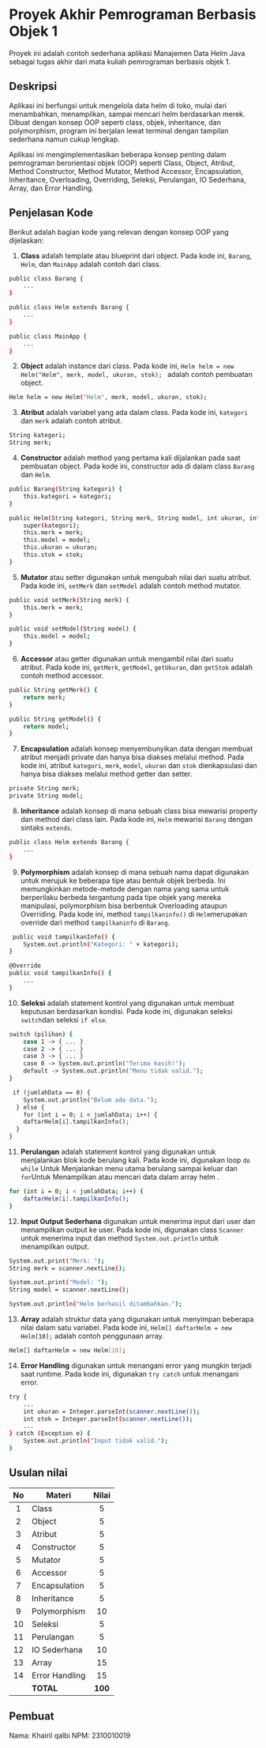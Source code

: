 # Proyek Akhir Pemrograman Berbasis Objek 1

Proyek ini adalah contoh sederhana aplikasi Manajemen Data Helm  Java sebagai tugas akhir dari mata kuliah pemrograman berbasis objek 1.

## Deskripsi

Aplikasi ini berfungsi untuk mengelola data helm di toko, mulai dari menambahkan, menampilkan, sampai mencari helm berdasarkan merek. Dibuat dengan konsep OOP seperti class, objek, inheritance, dan polymorphism, program ini berjalan lewat terminal dengan tampilan sederhana namun cukup lengkap.

Aplikasi ini mengimplementasikan beberapa konsep penting dalam pemrograman berorientasi objek (OOP) seperti Class, Object, Atribut, Method Constructor, Method Mutator, Method Accessor, Encapsulation, Inheritance, Overloading, Overriding, Seleksi, Perulangan, IO Sederhana, Array, dan Error Handling.

## Penjelasan Kode

Berikut adalah bagian kode yang relevan dengan konsep OOP yang dijelaskan:

1. **Class** adalah template atau blueprint dari object. Pada kode ini, `Barang`, `Helm`, dan `MainApp` adalah contoh dari class.

```bash
public class Barang {
    ...
}

public class Helm extends Barang {
    ...
}

public class MainApp {
    ...
}
```

2. **Object** adalah instance dari class. Pada kode ini, `Helm helm = new Helm("Helm", merk, model, ukuran, stok);
` adalah contoh pembuatan object.

```bash
Helm helm = new Helm("Helm", merk, model, ukuran, stok);
```

3. **Atribut** adalah variabel yang ada dalam class. Pada kode ini, `kategori` dan `merk` adalah contoh atribut.

```bash
String kategori;
String merk;
```

4. **Constructor** adalah method yang pertama kali dijalankan pada saat pembuatan object. Pada kode ini, constructor ada di dalam class `Barang` dan `Helm`.

```bash
public Barang(String kategori) {
    this.kategori = kategori;
}

public Helm(String kategori, String merk, String model, int ukuran, int stok) {
    super(kategori); 
    this.merk = merk;
    this.model = model;
    this.ukuran = ukuran;
    this.stok = stok;
}
```

5. **Mutator** atau setter digunakan untuk mengubah nilai dari suatu atribut. Pada kode ini, `setMerk` dan `setModel` adalah contoh method mutator.

```bash
public void setMerk(String merk) {
    this.merk = merk;
}

public void setModel(String model) {
    this.model = model;
}
```

6. **Accessor** atau getter digunakan untuk mengambil nilai dari suatu atribut. Pada kode ini, `getMerk`, `getModel`, `getUkuran`, dan `getStok` adalah contoh method accessor.

```bash
public String getMerk() {
    return merk;
}

public String getModel() {
    return model;
}
```

7. **Encapsulation** adalah konsep menyembunyikan data dengan membuat atribut menjadi private dan hanya bisa diakses melalui method. Pada kode ini, atribut `kategori`, `merk`, `model`, `ukuran` dan `stok` dienkapsulasi dan hanya bisa diakses melalui method getter dan setter.

```bash
private String merk;
private String model;
```

8. **Inheritance** adalah konsep di mana sebuah class bisa mewarisi property dan method dari class lain. Pada kode ini, `Helm` mewarisi `Barang` dengan sintaks `extends`.

```bash
public class Helm extends Barang {
    ...
}
```

9. **Polymorphism** adalah konsep di mana sebuah nama dapat digunakan untuk merujuk ke beberapa tipe atau bentuk objek berbeda. Ini memungkinkan metode-metode dengan nama yang sama untuk berperilaku berbeda tergantung pada tipe objek yang mereka manipulasi, polymorphism bisa berbentuk Overloading ataupun Overriding. Pada kode ini, method `tampilkaninfo()` di `Helm`merupakan override dari method `tampilkaninfo` di `Barang`.

```bash
 public void tampilkanInfo() {
    System.out.println("Kategori: " + kategori);
}

@Override
public void tampilkanInfo() {
    ...
}
```

10. **Seleksi** adalah statement kontrol yang digunakan untuk membuat keputusan berdasarkan kondisi. Pada kode ini, digunakan seleksi `switch`dan seleksi `if else`.

```bash
switch (pilihan) {
    case 1 -> { ... }
    case 2 -> { ... }
    case 3 -> { ... }
    case 0 -> System.out.println("Terima kasih!");
    default -> System.out.println("Menu tidak valid.");
}

 if (jumlahData == 0) {
    System.out.println("Belum ada data.");
  } else {
    for (int i = 0; i < jumlahData; i++) {
    daftarHelm[i].tampilkanInfo();
  }
}
```

11. **Perulangan** adalah statement kontrol yang digunakan untuk menjalankan blok kode berulang kali. Pada kode ini, digunakan loop `do while` Untuk Menjalankan menu utama berulang sampai keluar dan `for`Untuk Menampilkan atau mencari data dalam array helm
.

```bash
for (int i = 0; i < jumlahData; i++) {
    daftarHelm[i].tampilkanInfo();
}
```

12. **Input Output Sederhana** digunakan untuk menerima input dari user dan menampilkan output ke user. Pada kode ini, digunakan class `Scanner` untuk menerima input dan method `System.out.println` untuk menampilkan output.

```bash
System.out.print("Merk: ");
String merk = scanner.nextLine();

System.out.print("Model: ");
String model = scanner.nextLine();

System.out.println("Helm berhasil ditambahkan.");

```

13. **Array** adalah struktur data yang digunakan untuk menyimpan beberapa nilai dalam satu variabel. Pada kode ini, `Helm[] daftarHelm = new Helm[10];` adalah contoh penggunaan array.

```bash
Helm[] daftarHelm = new Helm[10];
```

14. **Error Handling** digunakan untuk menangani error yang mungkin terjadi saat runtime. Pada kode ini, digunakan `try catch` untuk menangani error.

```bash
try {
    ...
    int ukuran = Integer.parseInt(scanner.nextLine());
    int stok = Integer.parseInt(scanner.nextLine());
    ...
} catch (Exception e) {
    System.out.println("Input tidak valid.");
}
```

## Usulan nilai

| No  | Materi         |  Nilai  |
| :-: | -------------- | :-----: |
|  1  | Class          |    5    |
|  2  | Object         |    5    |
|  3  | Atribut        |    5    |
|  4  | Constructor    |    5    |
|  5  | Mutator        |    5    |
|  6  | Accessor       |    5    |
|  7  | Encapsulation  |    5    |
|  8  | Inheritance    |    5    |
|  9  | Polymorphism   |   10    |
| 10  | Seleksi        |    5    |
| 11  | Perulangan     |    5    |
| 12  | IO Sederhana   |   10    |
| 13  | Array          |   15    |
| 14  | Error Handling |   15    |
|     | **TOTAL**      | **100** |

## Pembuat

Nama: Khairil qalbi
NPM: 2310010019
